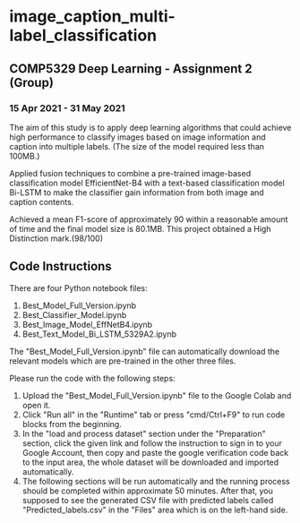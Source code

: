 # image_caption_multi-label_classification

## COMP5329 Deep Learning - Assignment 2 (Group)
### 15 Apr 2021 - 31 May 2021


The aim of this study is to apply deep learning algorithms that could achieve high performance to classify images based on image information and caption into multiple labels. (The size of the model required less than 100MB.)


Applied fusion techniques to combine a pre-trained image-based classification model EfficientNet-B4 with a text-based classification model Bi-LSTM to make the classifier gain information from both image and caption contents.

Achieved a mean F1-score of approximately 90 within a reasonable amount of time and the final model size is 80.1MB. This project obtained a High Distinction mark.(98/100)








## Code Instructions
There are four Python notebook files:
1. Best_Model_Full_Version.ipynb
2. Best_Classifier_Model.ipynb
3. Best_Image_Model_EffNetB4.ipynb
4. Best_Text_Model_Bi_LSTM_5329A2.ipynb

The "Best_Model_Full_Version.ipynb" file can automatically download the relevant models which are pre-trained in the other three files.

Please run the code with the following steps:
1. Upload the "Best_Model_Full_Version.ipynb" file to the Google Colab and open it.
2. Click "Run all" in the "Runtime" tab or press "cmd/Ctrl+F9" to run code blocks from the beginning.
3. In the "load and process dataset" section under the "Preparation" section, click the given link and follow the instruction to sign in to your Google Account, then copy and paste the google verification code back to the input area, the whole dataset will be downloaded and imported automatically.
4. The following sections will be run automatically and the running process should be completed within approximate 50 minutes. After that, you supposed to see the generated CSV file with predicted labels called "Predicted_labels.csv" in the "Files" area which is on the left-hand side.
